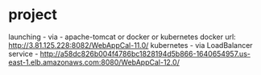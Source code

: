 # project
launching - via - apache-tomcat or docker or kubernetes
docker url: http://3.81.125.228:8082/WebAppCal-11.0/
kubernetes - via LoadBalancer service - http://a58dc826b004f4786bc1828194d5b866-1640654957.us-east-1.elb.amazonaws.com:8080/WebAppCal-12.0/
